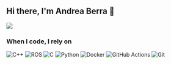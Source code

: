 ## Hi there, I'm Andrea Berra 👋

![](https://komarev.com/ghpvc/?username=AndBerra&color=yellow)


<h3>When I code, I rely on</h3>
<p>
    <img alt="C++" src="https://img.shields.io/badge/C++-00599C.svg?style=flat-square&logo=cplusplus&logoColor=white" />
    <img alt="ROS" src="https://img.shields.io/badge/ROS-22314E.svg?style=flat-square&logo=ros&logoColor=white" />
    <img alt="C" src="https://img.shields.io/badge/C-A8B9CC.svg?style=flat-square&logo=c&logoColor=white" />
    <img alt="Python" src="https://img.shields.io/badge/Python-3776AB.svg?style=flat-square&logo=python&logoColor=white" />
    <img alt="Docker" src="https://img.shields.io/badge/Docker-0db7ed.svg?style=flat-square&logo=docker&logoColor=white" />
    <img alt="GitHub Actions" src="https://img.shields.io/badge/GitHub_Actions-2088FF.svg?style=flat-square&logo=github-actions&logoColor=white" />
    <img alt="Git" src="https://img.shields.io/badge/Git-F05032.svg?style=flat-square&logo=git&logoColor=white" />

<!--
<h3>My GitHub contributions summary</h3>

[![GitHub Streak](https://github-readme-streak-stats.herokuapp.com?user=AndBerra&theme=dark&ring=fb4362&file=fb4362&currStreakNum=fb4362&currStreakLabel=fb4362&hide_border=true)](https://git.io/streak-stats)

![Your GitHub stats](https://github-readme-stats.vercel.app/api?username=AndBerra&hide_border=true&show_icons=true&bg_color=151515&title_color=fb4362&icon_color=fb4362&text_bold=false&text_color=9e9e9e)
-->

<!--
**AndBerra/AndBerra** is a ✨ _special_ ✨ repository because its `README.md` (this file) appears on your GitHub profile.

Here are some ideas to get you started:

- 🔭 I’m currently working on ...
- 🌱 I’m currently learning ...
- 👯 I’m looking to collaborate on ...
- 🤔 I’m looking for help with ...
- 💬 Ask me about ...
- 📫 How to reach me: ...
- 😄 Pronouns: ...
- ⚡ Fun fact: ...
-->
